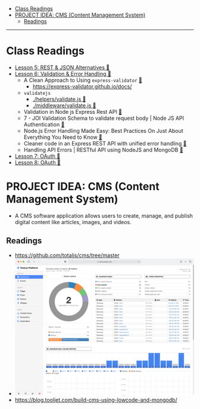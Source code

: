 - [Class Readings](#class-readings)
- [PROJECT IDEA: CMS (Content Management System)](#project-idea-cms-content-management-system)
  - [Readings](#readings)

--- 

# Class Readings

- [Lesson 5: REST & JSON Alternatives 🔗](https://cse341.netlify.app/lesson5)
- [Lesson 6: Validation & Error Handling 🔗](https://cse341.netlify.app/lesson6)
  - A Clean Approach to Using `express-validator` [🔗](https://dev.to/nedsoft/a-clean-approach-to-using-express-validator-8go)
    - https://express-validator.github.io/docs/
  - `validatejs`
    - [./helpers/validate.js 🔗](https://github.com/byui-cse/cse341-code-student/blob/L06-team-complete/helpers/validate.js)
    - [./middleware/validate.js 🔗](https://github.com/byui-cse/cse341-code-student/blob/L06-team-complete/middleware/validate.js)
  - Validation in Node js Express Rest API [🔗](https://www.tutsmake.com/validation-in-node-js-express-rest-api/)
  - 7 - JOI Validation Schema to validate request body | Node JS API Authentication [🔗](https://www.youtube.com/watch?v=u9kxYilQ9l8)
  - Node.js Error Handling Made Easy: Best Practices On Just About Everything You Need to Know [🔗](https://sematext.com/blog/node-js-error-handling/)
  - Cleaner code in an Express REST API with unified error handling [🔗](https://www.codepedia.org/ama/cleaner-code-in-expressjs-rest-api-with-custom-error-handling)
  - Handling API Errors | RESTful API using NodeJS and MongoDB [🔗](https://www.youtube.com/watch?v=yNO-eA-8Fuo)
- [Lesson 7: OAuth 🔗](https://cse341.netlify.app/lesson7)
- [Lesson 8: OAuth 🔗](https://cse341.netlify.app/lesson8)

# PROJECT IDEA: CMS (Content Management System)

- A CMS software application allows users to create, manage, and publish digital content like articles, images, and videos.

## Readings

- https://github.com/totaljs/cms/tree/master
 - ![alt text](am6l001bn41d.png)
- https://blog.tooljet.com/build-cms-using-lowcode-and-mongodb/